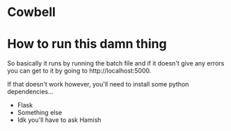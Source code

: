 # Cowbell
<h1>How to run this damn thing</h1>
So basically it runs by running the batch file and if it doesn't give any errors you can get to it by going to http://localhost:5000.

If that doesn't work however, you'll need to install some python dependencies...
<ul>
<li>Flask</li>
<li>Something else</li>
<li>Idk you'll have to ask Hamish</li>
</ul>
